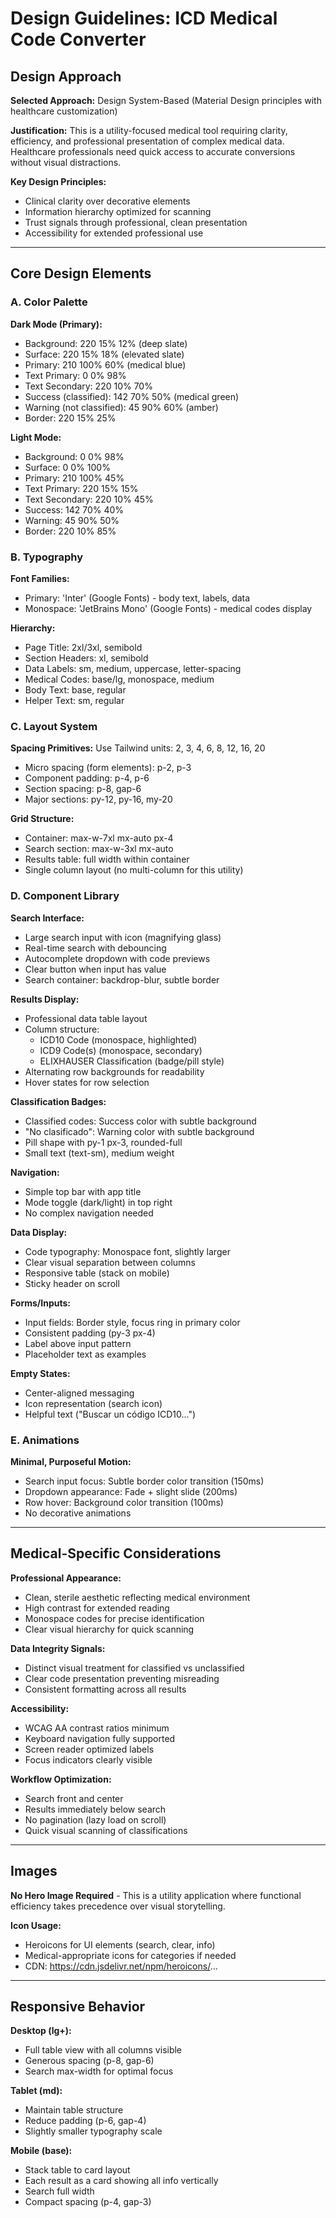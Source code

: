 # Design Guidelines: ICD Medical Code Converter

## Design Approach
**Selected Approach:** Design System-Based (Material Design principles with healthcare customization)

**Justification:** This is a utility-focused medical tool requiring clarity, efficiency, and professional presentation of complex medical data. Healthcare professionals need quick access to accurate conversions without visual distractions.

**Key Design Principles:**
- Clinical clarity over decorative elements
- Information hierarchy optimized for scanning
- Trust signals through professional, clean presentation
- Accessibility for extended professional use

---

## Core Design Elements

### A. Color Palette

**Dark Mode (Primary):**
- Background: 220 15% 12% (deep slate)
- Surface: 220 15% 18% (elevated slate)
- Primary: 210 100% 60% (medical blue)
- Text Primary: 0 0% 98%
- Text Secondary: 220 10% 70%
- Success (classified): 142 70% 50% (medical green)
- Warning (not classified): 45 90% 60% (amber)
- Border: 220 15% 25%

**Light Mode:**
- Background: 0 0% 98%
- Surface: 0 0% 100%
- Primary: 210 100% 45%
- Text Primary: 220 15% 15%
- Text Secondary: 220 10% 45%
- Success: 142 70% 40%
- Warning: 45 90% 50%
- Border: 220 10% 85%

### B. Typography

**Font Families:**
- Primary: 'Inter' (Google Fonts) - body text, labels, data
- Monospace: 'JetBrains Mono' (Google Fonts) - medical codes display

**Hierarchy:**
- Page Title: 2xl/3xl, semibold
- Section Headers: xl, semibold
- Data Labels: sm, medium, uppercase, letter-spacing
- Medical Codes: base/lg, monospace, medium
- Body Text: base, regular
- Helper Text: sm, regular

### C. Layout System

**Spacing Primitives:**
Use Tailwind units: 2, 3, 4, 6, 8, 12, 16, 20
- Micro spacing (form elements): p-2, p-3
- Component padding: p-4, p-6
- Section spacing: p-8, gap-6
- Major sections: py-12, py-16, my-20

**Grid Structure:**
- Container: max-w-7xl mx-auto px-4
- Search section: max-w-3xl mx-auto
- Results table: full width within container
- Single column layout (no multi-column for this utility)

### D. Component Library

**Search Interface:**
- Large search input with icon (magnifying glass)
- Real-time search with debouncing
- Autocomplete dropdown with code previews
- Clear button when input has value
- Search container: backdrop-blur, subtle border

**Results Display:**
- Professional data table layout
- Column structure:
  - ICD10 Code (monospace, highlighted)
  - ICD9 Code(s) (monospace, secondary)
  - ELIXHAUSER Classification (badge/pill style)
- Alternating row backgrounds for readability
- Hover states for row selection

**Classification Badges:**
- Classified codes: Success color with subtle background
- "No clasificado": Warning color with subtle background
- Pill shape with py-1 px-3, rounded-full
- Small text (text-sm), medium weight

**Navigation:**
- Simple top bar with app title
- Mode toggle (dark/light) in top right
- No complex navigation needed

**Data Display:**
- Code typography: Monospace font, slightly larger
- Clear visual separation between columns
- Responsive table (stack on mobile)
- Sticky header on scroll

**Forms/Inputs:**
- Input fields: Border style, focus ring in primary color
- Consistent padding (py-3 px-4)
- Label above input pattern
- Placeholder text as examples

**Empty States:**
- Center-aligned messaging
- Icon representation (search icon)
- Helpful text ("Buscar un código ICD10...")

### E. Animations

**Minimal, Purposeful Motion:**
- Search input focus: Subtle border color transition (150ms)
- Dropdown appearance: Fade + slight slide (200ms)
- Row hover: Background color transition (100ms)
- No decorative animations

---

## Medical-Specific Considerations

**Professional Appearance:**
- Clean, sterile aesthetic reflecting medical environment
- High contrast for extended reading
- Monospace codes for precise identification
- Clear visual hierarchy for quick scanning

**Data Integrity Signals:**
- Distinct visual treatment for classified vs unclassified
- Clear code presentation preventing misreading
- Consistent formatting across all results

**Accessibility:**
- WCAG AA contrast ratios minimum
- Keyboard navigation fully supported
- Screen reader optimized labels
- Focus indicators clearly visible

**Workflow Optimization:**
- Search front and center
- Results immediately below search
- No pagination (lazy load on scroll)
- Quick visual scanning of classifications

---

## Images

**No Hero Image Required** - This is a utility application where functional efficiency takes precedence over visual storytelling.

**Icon Usage:**
- Heroicons for UI elements (search, clear, info)
- Medical-appropriate icons for categories if needed
- CDN: https://cdn.jsdelivr.net/npm/heroicons/...

---

## Responsive Behavior

**Desktop (lg+):**
- Full table view with all columns visible
- Generous spacing (p-8, gap-6)
- Search max-width for optimal focus

**Tablet (md):**
- Maintain table structure
- Reduce padding (p-6, gap-4)
- Slightly smaller typography scale

**Mobile (base):**
- Stack table to card layout
- Each result as a card showing all info vertically
- Search full width
- Compact spacing (p-4, gap-3)